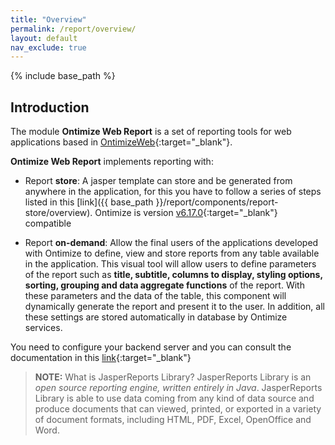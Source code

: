 ```yaml
---
title: "Overview"
permalink: /report/overview/
layout: default
nav_exclude: true
---
```


{% include base_path %}

## Introduction

The module **Ontimize Web Report**  is a set of reporting tools for web applications based in [OntimizeWeb](https://github.com/OntimizeWeb/ontimize-web-ngx){:target="_blank"}.

**Ontimize Web Report** implements reporting with:

* Report **store**: A jasper template can store and be generated from anywhere in the application, for this you have to follow a series of steps listed in this [link]({{ base_path }}/report/components/report-store/overview). Ontimize is version [v6.17.0](https://community.jaspersoft.com/project/jaspersoft-studio/releases){:target="_blank"} compatible

* Report **on-demand**: Allow the final users of the applications developed with Ontimize to define, view and store reports from any table available in the application.
This visual tool will allow users to define parameters of the report such as **title, subtitle, columns to display, styling options, sorting, grouping and data aggregate functions** of the report. With these parameters and the data of the table, this component will dynamically generate the report and present it to the user. In addition, all these settings are stored automatically in database by Ontimize services.

You need to configure your backend server and you can consult the documentation in this [link](https://ontimize.github.io/ontimize-boot/basics/reports/){:target="_blank"}

> **NOTE:**
What is JasperReports Library?
JasperReports Library is an *open source reporting engine, written entirely in Java*. JasperReports Library is able to use data coming from any kind of data source and produce documents that can viewed, printed, or exported in a variety of document formats, including HTML, PDF, Excel, OpenOffice and Word.

